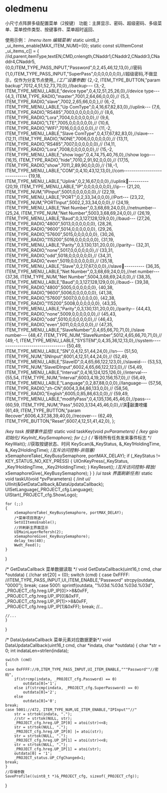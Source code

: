 # oledmenu
小尺寸点阵屏多级配置菜单（2按键）
功能：主屏显示、密码、超级密码、多级菜单、菜单控件类型、按键事件、菜单超时返回、


使用示例：
/*menu item 编辑菜单*/
static uint8_t _ui_items_enable[MAX_ITEM_NUM]={0};
static const sUIItemConst _ui_items_c[] = {
//id,parent,itemType,textEN,CMD,cnlength,CNaddr1,CNaddr2,CNaddr3,CNaddr4,CNaddr5,
{0,0,ITEM_TYPE_PASS_INPUT,"Password",0,2,45,46,12,13,0},//密码
{1,0,ITEM_TYPE_PASS_INPUT,"SuperPass",0,0,0,0,0,0,0},//超级密码,不做显示，仅作为分支节点使用,,
/*工厂设置参数*/
{2,-2, ITEM_TYPE_BUTTON,"param backup",7012,4,51,52,73,70,0},//backup---
{3,-2, ITEM_TYPE_MENU_LABLE,"device type",0,4,12,51,25,26,0},//device type---
{4,3, ITEM_TYPE_RADIO,"master",7001,2,64,66,0,0,0},//
{5,3, ITEM_TYPE_RADIO,"slave",7002,2,65,66,0,0,},//
{6,-2, ITEM_TYPE_MENU_LABLE,"Up ComType",0,4,16,67,82,83,0},//uplink---
{7,6, ITEM_TYPE_RADIO,"RS485",7003,0,0,0,0,0,0},//
{8,6, ITEM_TYPE_RADIO,"Lora",7004,0,0,0,0,0,0},//
{9,6, ITEM_TYPE_RADIO,"LTE",7005,0,0,0,0,0,0},//
{10,6, ITEM_TYPE_RADIO,"WIFI",7016,0,0,0,0,0,0},//
{11,-2, ITEM_TYPE_MENU_LABLE,"Slave ComType",0,4,17,67,82,83,0},//slave---
{12,11, ITEM_TYPE_RADIO,"NONE",7006,0,0,0,0,0,0},//
{13,11, ITEM_TYPE_RADIO,"RS485",7007,0,0,0,0,0,0},//
{14,11, ITEM_TYPE_RADIO,"Lora",7008,0,0,0,0,0,0},//
{15,-2, ITEM_TYPE_MENU_LABLE,"show logo",0,4,74,75,40,76,0},//show logo---
{16,15, ITEM_TYPE_RADIO,"hide",7010,2,91,92,0,0,0},//
{17,15, ITEM_TYPE_RADIO,"show",7011,2,89,90,0,0,0},//
{18,-1, ITEM_TYPE_MENU_LABLE,"COM",0,4,10,43,12,13,0},//com------------------------------
{19,18, ITEM_TYPE_MENU_LABLE,"Uplink",0,2,16,67,0,0,0},//uplink----------
{20,19, ITEM_TYPE_MENU_LABLE,"IP",0,0,0,0,0,0,0},//ip---
{21,20, ITEM_TYPE_NUM,"IPInput",5001,0,0,0,0,0,0},//
{22,19, ITEM_TYPE_MENU_LABLE,"PORT",0,2,33,34,0,0,0},//Port---
{23,22, ITEM_TYPE_NUM,"PORTInput",5002,2,33,34,0,0,0},//
{24,19, ITEM_TYPE_MENU_LABLE,"Net Number",0,3,68,69,24,0,0},//netnumber--
{25,24, ITEM_TYPE_NUM,"Net Number",5003,3,68,69,24,0,0},//
{26,19, ITEM_TYPE_MENU_LABLE,"Baud",0,3,127,128,129,0,0},//baud---
{27,26, ITEM_TYPE_RADIO,"4800",5013,0,0,0,0,0,0},
{28,26, ITEM_TYPE_RADIO,"9600",5014,0,0,0,0,0,0},
{29,26, ITEM_TYPE_RADIO,"57600",5015,0,0,0,0,0,0},
{30,26, ITEM_TYPE_RADIO,"115200",5016,0,0,0,0,0,0},
{31,19, ITEM_TYPE_MENU_LABLE,"Parity",0,3,130,131,20,0,0},//parity--
{32,31, ITEM_TYPE_RADIO,"none",5017,0,0,0,0,0,0},//
{33,31, ITEM_TYPE_RADIO,"odd",5018,0,0,0,0,0,0},//
{34,31, ITEM_TYPE_RADIO,"even",5019,0,0,0,0,0,0},//
{35,18, ITEM_TYPE_MENU_LABLE,"Slave",0,2,17,67,0,0,0},//slave----------
{36,35, ITEM_TYPE_MENU_LABLE,"Net Number",0,3,68,69,24,0,0},//net number---
{37,36, ITEM_TYPE_NUM,"Net Number",5004,3,68,69,24,0,0},//
{38,35, ITEM_TYPE_MENU_LABLE,"Baud",0,3,127,128,129,0,0},//baud--
{39,38, ITEM_TYPE_RADIO,"4800",5005,0,0,0,0,0,0},
{40,38, ITEM_TYPE_RADIO,"9600",5006,0,0,0,0,0,0},
{41,38, ITEM_TYPE_RADIO,"57600",5007,0,0,0,0,0,0},
{42,38, ITEM_TYPE_RADIO,"115200",5008,0,0,0,0,0,0},
{43,35, ITEM_TYPE_MENU_LABLE,"Parity",0,3,130,131,20,0,0},//parity--
{44,43, ITEM_TYPE_RADIO,"none",5009,0,0,0,0,0,0},//
{45,43, ITEM_TYPE_RADIO,"odd",5010,0,0,0,0,0,0},//
{46,43, ITEM_TYPE_RADIO,"even",5011,0,0,0,0,0,0},//
{47,35, ITEM_TYPE_MENU_LABLE,"SlaveNumber",0,4,65,66,70,71,0},//slave number---
{48,47, ITEM_TYPE_NUM,"SlaveNumber",5012,4,65,66,70,71,0},//
{49,-1, ITEM_TYPE_MENU_LABLE,"SYSTEM",0,4,35,36,12,13,0},//system----------------------------------
{50,49, ITEM_TYPE_MENU_LABLE,"SN",0,4,12,51,44,24,0},//sn---
{51,50, ITEM_TYPE_NUM,"SNInput",6001,4,12,51,44,24,0},//
{52,49, ITEM_TYPE_MENU_LABLE,"SlaveID",0,4,65,66,122,123,0},//slaveid---
{53,53, ITEM_TYPE_NUM,"SlaveIDInput",6002,4,65,66,122,123,0},//
{54,49, ITEM_TYPE_MENU_LABLE,"Interval",0,4,16,124,125,126,0},//interval---
{55,54, ITEM_TYPE_NUM,"Interval",6003,4,19,20,156,157,0},//
{56,49, ITEM_TYPE_MENU_LABLE,"Language",0,2,87,88,0,0,0},//language---
{57,56, ITEM_TYPE_RADIO,"zh-CN",6004,3,84,86,133,0,0},//
{58,56, ITEM_TYPE_RADIO,"English",6005,0,85,86,63,0,0},//
{59,49, ITEM_TYPE_MENU_LABLE,"modifyPass",0,4,135,136,45,46,0},//pass---
{60,59, ITEM_TYPE_NUM,"Pass",5020,3,134,45,46,0,0},//淇敼瀵嗙爜
{61,49, ITEM_TYPE_BUTTON,"param Recover",6006,4,37,38,39,40,0},//recover---
{62,49, ITEM_TYPE_BUTTON,"Reset",6007,4,12,51,41,42,0},
};

/*key task 按键事件监控*/
static void taskKey(void *pvParameters)
{
	/*key gpio初始化*/
	KeyInit(_KeySemaphore);
	for (;;)
	{
		/* 等待所有任务发来事件标志 */
		KeyWait();
		//获取按键状态、时间
		KeyScan(&_KeyStatus, &_Key1HoldingTime, &_Key2HoldingTime);
		/*互斥访问控制-非阻塞*/
		xSemaphoreTake(_KeyBusySemaphore, portMAX_DELAY);
		if (_KeyStatus != KEY_STATUS_NO_KEY_PRESS)
		{
			UIOnKeyPress(_KeyStatus, _Key1HoldingTime, _Key2HoldingTime);
		}
		KeyReset();
		/*互斥访问控制-释放*/
		xSemaphoreGive(_KeyBusySemaphore);
	}
}
/*ui task 界面刷新任务*/
static void taskUI(void *pvParameters)
{
	/*init ui*/
	UIInit(&GetDataCallback,&DataUpdataCallback);
	UISetLanguage(_PROJECT_cfg.Language);
	UIStart(_PROJECT_cfg.ShowLogo);

	for (;;)
	{
		xSemaphoreTake(_KeyBusySemaphore, portMAX_DELAY);
		/*菜单项目筛选*/
		SetUIItemsEnable();
		//并刷新主界面显示
		UIMainLayerRefersh(2); 
		xSemaphoreGive(_KeyBusySemaphore);
		delay_tms(40);
		Wwdt_Feed();
	}
}

/* GetDataCallback 菜单数据读取 */
void GetDataCallback(uint16_t cmd, char *outdata)
{
	//char str[20] = {0};
	switch (cmd)
	{
	case 0xFFFF: //ITEM_TYPE_PASS_INPUT,UI_ITEM_ENABLE,"Password"
		strcpy(outdata, "0000");
		break;
	case 5001:
		sprintf(outdata, "%03d.%03d.%03d.%03d", _PROJECT_cfg.hreg.UP_IP[0]>>8&0xFF, 
	    _PROJECT_cfg.hreg.UP_IP[0]&0xFF, _PROJECT_cfg.hreg.UP_IP[1]>>8&0xFF, _PROJECT_cfg.hreg.UP_IP[1]&0xFF);
	    break;
    //...

    //...
    }
}

/* DataUpdataCallback 菜单元素对应数据更新*/
void DataUpdataCallback(uint16_t cmd, char *indata, char *outdata)
{
	char *str = 0;
	int 	indataLen=strlen(indata);
	
	switch (cmd)
	{
	case 0xFFFF://0,ITEM_TYPE_PASS_INPUT,UI_ITEM_ENABLE,"""Password""//密码",
		if(strcmp(indata, _PROJECT_cfg.Password) == 0)
			outdata[0]='1';
		else if(strcmp(indata, _PROJECT_cfg.SuperPassword) == 0)
			outdata[0]='2';
		else
			outdata[0]='0';
	break;
	case 5001://472, ITEM_TYPE_NUM,UI_ITEM_ENABLE,"IPInput""//"
		str = strtok(indata, ".");
		//str = strtok(NULL, str);
		_PROJECT_cfg.hreg.UP_IP[0] = atoi(str)<<8;
		str = strtok(NULL, ".");
		_PROJECT_cfg.hreg.UP_IP[0] |= atoi(str);
		str = strtok(NULL, ".");
		_PROJECT_cfg.hreg.UP_IP[1] = atoi(str)<<8;
		str = strtok(NULL, ".");
		_PROJECT_cfg.hreg.UP_IP[1] = atoi(str);
		outdata[0] = '1';
		_PROJECT_status.UP_CfgChanged=1;
	break;
    }
    //存储参数
    SaveProfile((uint8_t *)&_PROJECT_cfg, sizeof(_PROJECT_cfg));
}

